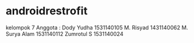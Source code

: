 # androidrestrofit
kelompok 7
Anggota : 
Dody Yudha 1531140105
M. Risyad 1431140062
M. Surya Alam 1531140112 
Zumrotul S 1531140024
